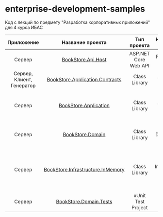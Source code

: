 # enterprise-development-samples
Код с лекций по предмету "Разработка корпоративных приложений" для 4 курса ИБАС

|Приложение| Название проекта | Тип проекта | Назначение проекта | Лабораторная | Описание |
|:-----------:|:-----------:|:-----------:|:-----------:|:-----------:|:------------|
|Сервер|[BookStore.Api.Host](https://github.com/alxmcs/enterprise-development-samples/tree/main/BookStore.Api.Host)|ASP.NET Core Web API|Presentation Layer|Лабораторная 2|Веб приложение с API-эндпоинтами сервера |
|Сервер, Клиент, Генератор|[BookStore.Application.Contracts](https://github.com/alxmcs/enterprise-development-samples/tree/main/BookStore.Application.Contracts)|Class Library|Application Layer|Лабораторная 2|Библиотека с контрактами|
|Сервер|[BookStore.Application](https://github.com/alxmcs/enterprise-development-samples/tree/main/BookStore.Application)|Class Library|Application Layer|Лабораторная 2|Бибилотека со службами, запускающими use cases в доменном слое|
|Сервер|[BookStore.Domain](https://github.com/alxmcs/enterprise-development-samples/tree/main/BookStore.Domain)|Class Library|Domain layer|Лабораторная 1|Библиотека с описанием доменной области сервера|
|Сервер|[BookStore.Infrastructure.InMemory](https://github.com/alxmcs/enterprise-development-samples/tree/main/BookStore.Infrastructure.InMemory)|Class Library|Infrastructure layer|Лабораторная 1|Библиотека с имплементацией инфраструктурных служб с использованием инмемори коллекций|
|Сервер|[BookStore.Domain.Tests](https://github.com/alxmcs/enterprise-development-samples/tree/main/BookStore.Domain.Tests)|xUnit Test Project|Unit Tests|Лабораторная 1|Юнит-тесты доменной логики|

